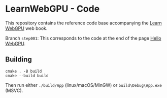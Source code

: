LearnWebGPU - Code
==================

This repository contains the reference code base accompanying the [Learn WebGPU](https://eliemichel.github.io/LearnWebGPU) web book.

Branch `step001`: This corresponds to the code at the end of the page [Hello WebGPU](https://eliemichel.github.io/LearnWebGPU/getting-started/hello-webgpu.html).

Building
--------

```
cmake . -B build
cmake --build build
```

Then run either `./build/App` (linux/macOS/MinGW) or `build\Debug\App.exe` (MSVC).

